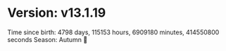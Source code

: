 # Version: v13.1.19
Time since birth: 4798 days, 115153 hours, 6909180 minutes, 414550800 seconds
Season: Autumn 🍁
